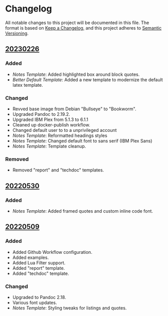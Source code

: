 # Changelog

All notable changes to this project will be documented in this file. The format
is based on [Keep a Changelog](https://keepachangelog.com/en/1.0.0/), and this
project adheres to [Semantic Versioning](https://semver.org/spec/v2.0.0.html).


## [20230226]

### Added

- *Notes Template*: Added highlighted box around block quotes.
- *Better Default Template*: Added a new template to modernize the default latex template.

### Changed

- Revved base image from Debian "Bullseye" to "Bookworm". 
- Upgraded Pandoc to 2.19.2.
- Upgraded IBM Plex from 5.1.3 to 6.1.1
- Cleaned up docker-publish workflow.
- Changed default user to to a unprivileged account
- *Notes Template*: Reformatted headings styles
- *Notes Template*: Changed default font to sans serif (IBM Plex Sans)
- *Notes Template*: Template cleanup.

### Removed

- Removed "report" and "techdoc" templates.


## [20220530]

### Added

- *Notes Template*: Added framed quotes and custom inline code font.


## [20220509]

### Added

- Added Github Workflow configuration.
- Added examples.
- Added Lua Filter support.
- Added "report" template.
- Added "techdoc" template.

### Changed

- Upgraded to Pandoc 2.18.
- Various font updates.
- *Notes Template*: Styling tweaks for listings and quotes. 

[Unreleased]: https://github.com/hg-jt/pandoc-texlive/compare/20220530...main
[20230226]: https://github.com/hg-jt/pandoc-texlive/compare/20220530...20230226
[20220530]: https://github.com/hg-jt/pandoc-texlive/compare/20220509...20220530
[20220509]: https://github.com/hg-jt/pandoc-texlive/tree/20220509
